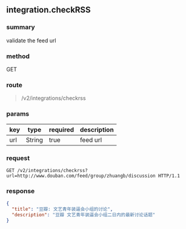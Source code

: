 ## integration.checkRSS

### summary
validate the feed url

### method
GET

### route
> /v2/integrations/checkrss

### params
<table>
  <thead>
    <tr>
      <th>key</th>
      <th>type</th>
      <th>required</th>
      <th>description</th>
    </tr>
  </thead>
  <tbody>
    <tr>
      <td>url</td>
      <td>String</td>
      <td>true</td>
      <td>feed url</td>
    </tr>
  </tbody>
</table>

### request
```
GET /v2/integrations/checkrss?url=http://www.douban.com/feed/group/zhuangb/discussion HTTP/1.1
```

### response
```json
{
  "title": "豆瓣: 文艺青年装逼会小组的讨论",
  "description": "豆瓣 文艺青年装逼会小组二日内的最新讨论话题"
}
```
